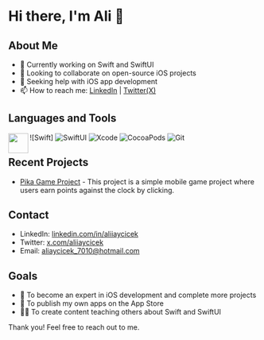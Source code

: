 # Hi there, I'm Ali 👋

## About Me
- 🧠 Currently working on Swift and SwiftUI
- 👯 Looking to collaborate on open-source iOS projects
- 🤔 Seeking help with iOS app development
- 📫 How to reach me: [LinkedIn](https://www.linkedin.com/in/aliiaycicek/) | [Twitter(X)](https://x.com/aliiaycicek)

## Languages and Tools

![Swift]<img align="left" src="https://raw.githubusercontent.com/github/explore/80688e429a7d4ef2fca1e82350fe8e3517d3494d/topics/mysql/swift.png" width="40" height="40"/>
![SwiftUI](https://img.shields.io/badge/SwiftUI-000000?style=for-the-badge&logo=swift&logoColor=white)
![Xcode](https://img.shields.io/badge/Xcode-1575F9?style=for-the-badge&logo=xcode&logoColor=white)
![CocoaPods](https://img.shields.io/badge/CocoaPods-FA2A02?style=for-the-badge&logo=cocoapods&logoColor=white)
![Git](https://img.shields.io/badge/Git-F05032?style=for-the-badge&logo=git&logoColor=white)

## Recent Projects

- [Pika Game Project](https://github.com/aliiaycicek/PikaGame-Project) - This project is a simple mobile game project where users earn points against the clock by clicking.

## Contact

- LinkedIn: [linkedin.com/in/aliiaycicek](https://www.linkedin.com/in/aliiaycicek/)
- Twitter: [x.com/aliiaycicek](https://x.com/aliiaycicek)
- Email: aliaycicek_7010@hotmail.com

## Goals

- 🚀 To become an expert in iOS development and complete more projects
- 📱 To publish my own apps on the App Store
- 👨‍🏫 To create content teaching others about Swift and SwiftUI

Thank you! Feel free to reach out to me.
